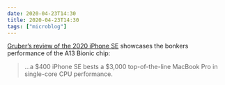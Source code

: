 ```yaml
---
date: 2020-04-23T14:30
title: 2020-04-23T14:30
tags: ["microblog"]
---
```


[Gruber’s review of the 2020 iPhone SE](https://daringfireball.net/2020/04/the_2020_iphone_se) showcases the bonkers performance of the A13 Bionic chip:
> ...a $400 iPhone SE bests a $3,000 top-of-the-line MacBook Pro in single-core CPU performance.